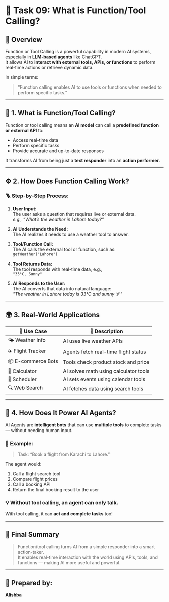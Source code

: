# 🔧 Task 09: What is Function/Tool Calling?

## 📌 Overview

Function or Tool Calling is a powerful capability in modern AI systems, especially in **LLM-based agents** like ChatGPT.  
It allows AI to **interact with external tools, APIs, or functions** to perform real-time actions or retrieve dynamic data.

In simple terms:
> "Function calling enables AI to use tools or functions when needed to perform specific tasks."

---

## 🧠 1. What is Function/Tool Calling?

Function or tool calling means an **AI model** can call a **predefined function or external API** to:

- Access real-time data  
- Perform specific tasks  
- Provide accurate and up-to-date responses

It transforms AI from being just a **text responder** into an **action performer**.

---

## ⚙️ 2. How Does Function Calling Work?

### 🪜 Step-by-Step Process:

1. **User Input:**  
   The user asks a question that requires live or external data.  
   _e.g., “What’s the weather in Lahore today?”_

2. **AI Understands the Need:**  
   The AI realizes it needs to use a weather tool to answer.

3. **Tool/Function Call:**  
   The AI calls the external tool or function, such as:  
   `getWeather("Lahore")`

4. **Tool Returns Data:**  
   The tool responds with real-time data, e.g.,  
   `"33°C, Sunny"`

5. **AI Responds to the User:**  
   The AI converts that data into natural language:  
   _"The weather in Lahore today is 33°C and sunny ☀️"_

---

## 🌍 3. Real-World Applications

| 🔧 Use Case         | 📍 Description |
|---------------------|----------------|
| 🌤️ Weather Info     | AI uses live weather APIs |
| ✈️ Flight Tracker   | Agents fetch real-time flight status |
| 📦 E-commerce Bots  | Tools check product stock and price |
| 🧮 Calculator       | AI solves math using calculator tools |
| 📅 Scheduler        | AI sets events using calendar tools |
| 🔍 Web Search       | AI fetches data using search tools |

---

## 🤖 4. How Does It Power AI Agents?

AI Agents are **intelligent bots** that can use **multiple tools** to complete tasks — without needing human input.

### 🔄 Example:
> Task: “Book a flight from Karachi to Lahore.”

The agent would:
1. Call a flight search tool  
2. Compare flight prices  
3. Call a booking API  
4. Return the final booking result to the user

### 💡 Without tool calling, an agent can only talk.  
With tool calling, it can **act and complete tasks** too!

---

## 📌 Final Summary

> Function/tool calling turns AI from a simple responder into a smart action-taker.  
> It enables real-time interaction with the world using APIs, tools, and functions — making AI more useful and powerful.

---

## 📝 Prepared by:
**Alishba**

